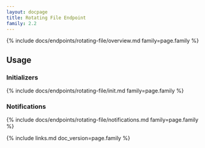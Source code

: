 ```yaml
---
layout: docpage
title: Rotating File Endpoint
family: 2.2
---
```


{% include docs/endpoints/rotating-file/overview.md family=page.family %}


## Usage

### Initializers

{% include docs/endpoints/rotating-file/init.md family=page.family %}

### Notifications

{% include docs/endpoints/rotating-file/notifications.md family=page.family %}


{% include links.md doc_version=page.family %}
